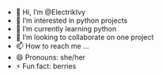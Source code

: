 - 👋 Hi, I’m @ElectrikIvy
- 👀 I’m interested in python projects
- 🌱 I’m currently learning python
- 💞️ I’m looking to collaborate on one project
- 📫 How to reach me ...
- 😄 Pronouns: she/her
- ⚡ Fun fact: berries

<!---
ElectrikIvy/ElectrikIvy is a ✨ special ✨ repository because its `README.md` (this file) appears on your GitHub profile.
You can click the Preview link to take a look at your changes.
--->
